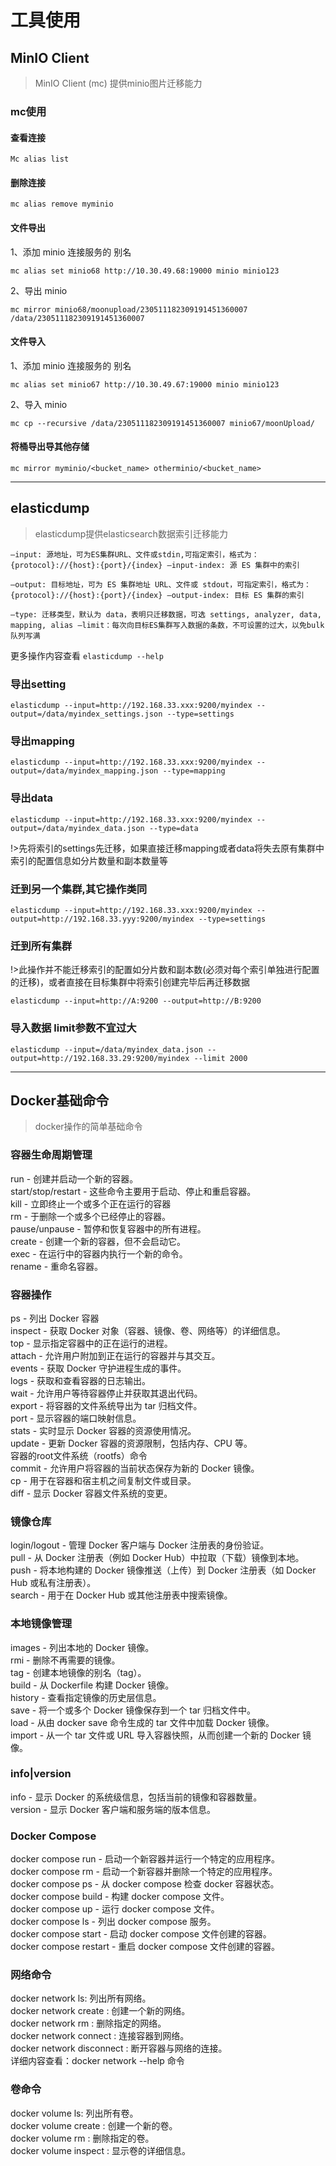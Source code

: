 # 工具使用

## MinIO Client
>MinIO Client (mc) 提供minio图片迁移能力

### mc使用
#### 查看连接

`Mc alias list`

#### 删除连接

`mc alias remove myminio`

#### 文件导出

1、添加 minio 连接服务的 别名

`mc alias set minio68 http://10.30.49.68:19000 minio minio123`

2、导出 minio

`mc mirror minio68/moonupload/230511182309191451360007 /data/230511182309191451360007`

#### 文件导入

1、添加 minio 连接服务的 别名

`mc alias set minio67 http://10.30.49.67:19000 minio minio123`

2、导入 minio

`mc cp --recursive /data/230511182309191451360007 minio67/moonUpload/`

#### 将桶导出导其他存储

`mc mirror myminio/<bucket_name> otherminio/<bucket_name>`

---

## elasticdump

>elasticdump提供elasticsearch数据索引迁移能力

`–input: 源地址，可为ES集群URL、文件或stdin,可指定索引，格式为：{protocol}://{host}:{port}/{index} –input-index: 源 ES 集群中的索引`

`–output: 目标地址，可为 ES 集群地址 URL、文件或 stdout，可指定索引，格式为：{protocol}://{host}:{port}/{index} –output-index: 目标 ES 集群的索引`

`–type: 迁移类型，默认为 data，表明只迁移数据，可选 settings, analyzer, data, mapping, alias –limit：每次向目标ES集群写入数据的条数，不可设置的过大，以免bulk队列写满`

更多操作内容查看 `elasticdump --help`

### 导出setting
`elasticdump --input=http://192.168.33.xxx:9200/myindex --output=/data/myindex_settings.json --type=settings`
### 导出mapping
`elasticdump --input=http://192.168.33.xxx:9200/myindex --output=/data/myindex_mapping.json --type=mapping`
### 导出data
`elasticdump --input=http://192.168.33.xxx:9200/myindex --output=/data/myindex_data.json --type=data`

!>先将索引的settings先迁移，如果直接迁移mapping或者data将失去原有集群中索引的配置信息如分片数量和副本数量等
### 迁到另一个集群,其它操作类同
`elasticdump --input=http://192.168.33.xxx:9200/myindex --output=http://192.168.33.yyy:9200/myindex --type=settings`

### 迁到所有集群
!>此操作并不能迁移索引的配置如分片数和副本数(必须对每个索引单独进行配置的迁移)，或者直接在目标集群中将索引创建完毕后再迁移数据

`elasticdump --input=http://A:9200 --output=http://B:9200`

### 导入数据 limit参数不宜过大
`elasticdump --input=/data/myindex_data.json --output=http://192.168.33.29:9200/myindex --limit 2000`

---

## Docker基础命令
>docker操作的简单基础命令

### 容器生命周期管理

run - 创建并启动一个新的容器。  
start/stop/restart - 这些命令主要用于启动、停止和重启容器。  
kill - 立即终止一个或多个正在运行的容器  
rm - 于删除一个或多个已经停止的容器。  
pause/unpause - 暂停和恢复容器中的所有进程。  
create - 创建一个新的容器，但不会启动它。  
exec - 在运行中的容器内执行一个新的命令。  
rename - 重命名容器。  

### 容器操作

ps - 列出 Docker 容器  
inspect - 获取 Docker 对象（容器、镜像、卷、网络等）的详细信息。  
top - 显示指定容器中的正在运行的进程。  
attach - 允许用户附加到正在运行的容器并与其交互。  
events - 获取 Docker 守护进程生成的事件。  
logs - 获取和查看容器的日志输出。  
wait - 允许用户等待容器停止并获取其退出代码。  
export - 将容器的文件系统导出为 tar 归档文件。  
port - 显示容器的端口映射信息。  
stats - 实时显示 Docker 容器的资源使用情况。  
update - 更新 Docker 容器的资源限制，包括内存、CPU 等。  
容器的root文件系统（rootfs）命令  
commit - 允许用户将容器的当前状态保存为新的 Docker 镜像。  
cp - 用于在容器和宿主机之间复制文件或目录。  
diff - 显示 Docker 容器文件系统的变更。  
### 镜像仓库
login/logout - 管理 Docker 客户端与 Docker 注册表的身份验证。  
pull - 从 Docker 注册表（例如 Docker Hub）中拉取（下载）镜像到本地。  
push - 将本地构建的 Docker 镜像推送（上传）到 Docker 注册表（如 Docker Hub 或私有注册表）。  
search - 用于在 Docker Hub 或其他注册表中搜索镜像。  
### 本地镜像管理
images - 列出本地的 Docker 镜像。  
rmi - 删除不再需要的镜像。  
tag - 创建本地镜像的别名（tag）。  
build - 从 Dockerfile 构建 Docker 镜像。  
history - 查看指定镜像的历史层信息。  
save - 将一个或多个 Docker 镜像保存到一个 tar 归档文件中。  
load - 从由 docker save 命令生成的 tar 文件中加载 Docker 镜像。  
import - 从一个 tar 文件或 URL 导入容器快照，从而创建一个新的 Docker 镜像。  
### info|version
info - 显示 Docker 的系统级信息，包括当前的镜像和容器数量。  
version - 显示 Docker 客户端和服务端的版本信息。  
### Docker Compose
docker compose run - 启动一个新容器并运行一个特定的应用程序。  
docker compose rm - 启动一个新容器并删除一个特定的应用程序。  
docker compose ps - 从 docker compose 检查 docker 容器状态。  
docker compose build - 构建 docker compose 文件。  
docker compose up - 运行 docker compose 文件。  
docker compose ls - 列出 docker compose 服务。  
docker compose start - 启动 docker compose 文件创建的容器。  
docker compose restart - 重启 docker compose 文件创建的容器。  
### 网络命令
docker network ls: 列出所有网络。  
docker network create <network>: 创建一个新的网络。  
docker network rm <network>: 删除指定的网络。  
docker network connect <network> <container>: 连接容器到网络。  
docker network disconnect <network> <container>: 断开容器与网络的连接。  
详细内容查看：docker network --help 命令  

### 卷命令
docker volume ls: 列出所有卷。  
docker volume create <volume>: 创建一个新的卷。  
docker volume rm <volume>: 删除指定的卷。  
docker volume inspect <volume>: 显示卷的详细信息。  

